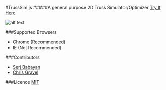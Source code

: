 #TrussSim.js
#####A general purpose 2D Truss Simulator/Optimizer [Try It Here](http://sergei1152.github.io/TrussSim.js/)

![alt text](https://github.com/sergei1152/TrussSim.js/blob/master/screenshots/simulation_mode.png "Simulation Example")

###Supported Browsers
- Chrome (Recommended)
- IE (Not Recommended)

###Contributors
- [Serj Babayan](https://github.com/sergei1152)
- [Chris Gravel](https://github.com/cpagravel)

###Licence
[MIT](https://github.com/sergei1152/TrussSim.js/blob/master/LICENCE)